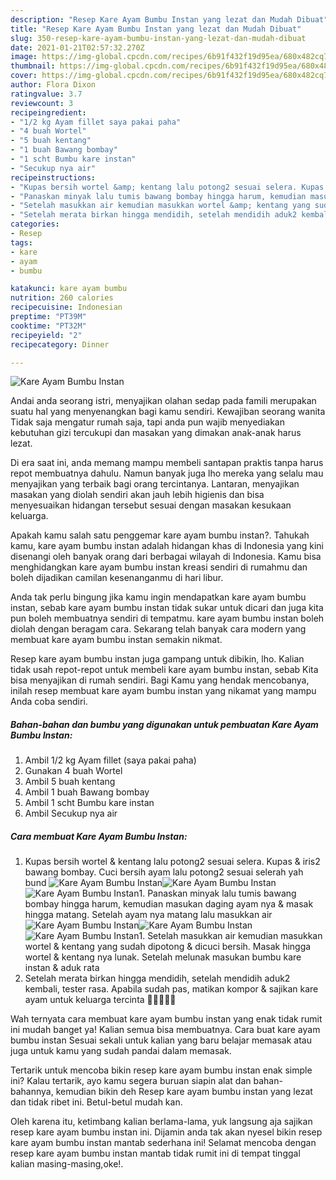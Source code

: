 ```yaml
---
description: "Resep Kare Ayam Bumbu Instan yang lezat dan Mudah Dibuat"
title: "Resep Kare Ayam Bumbu Instan yang lezat dan Mudah Dibuat"
slug: 350-resep-kare-ayam-bumbu-instan-yang-lezat-dan-mudah-dibuat
date: 2021-01-21T02:57:32.270Z
image: https://img-global.cpcdn.com/recipes/6b91f432f19d95ea/680x482cq70/kare-ayam-bumbu-instan-foto-resep-utama.jpg
thumbnail: https://img-global.cpcdn.com/recipes/6b91f432f19d95ea/680x482cq70/kare-ayam-bumbu-instan-foto-resep-utama.jpg
cover: https://img-global.cpcdn.com/recipes/6b91f432f19d95ea/680x482cq70/kare-ayam-bumbu-instan-foto-resep-utama.jpg
author: Flora Dixon
ratingvalue: 3.7
reviewcount: 3
recipeingredient:
- "1/2 kg Ayam fillet saya pakai paha"
- "4 buah Wortel"
- "5 buah kentang"
- "1 buah Bawang bombay"
- "1 scht Bumbu kare instan"
- "Secukup nya air"
recipeinstructions:
- "Kupas bersih wortel &amp; kentang lalu potong2 sesuai selera. Kupas &amp; iris2 bawang bombay. Cuci bersih ayam lalu potong2 sesuai selerah yah bund"
- "Panaskan minyak lalu tumis bawang bombay hingga harum, kemudian masukan daging ayam nya &amp; masak hingga matang. Setelah ayam nya matang lalu masukkan air"
- "Setelah masukkan air kemudian masukkan wortel &amp; kentang yang sudah dipotong &amp; dicuci bersih. Masak hingga wortel &amp; kentang nya lunak. Setelah melunak masukan bumbu kare instan &amp; aduk rata"
- "Setelah merata birkan hingga mendidih, setelah mendidih aduk2 kembali, tester rasa. Apabila sudah pas, matikan kompor &amp; sajikan kare ayam untuk keluarga tercinta 🙏🏻😍🥰🤗"
categories:
- Resep
tags:
- kare
- ayam
- bumbu

katakunci: kare ayam bumbu 
nutrition: 260 calories
recipecuisine: Indonesian
preptime: "PT39M"
cooktime: "PT32M"
recipeyield: "2"
recipecategory: Dinner

---
```



![Kare Ayam Bumbu Instan](https://img-global.cpcdn.com/recipes/6b91f432f19d95ea/680x482cq70/kare-ayam-bumbu-instan-foto-resep-utama.jpg)

Andai anda seorang istri, menyajikan olahan sedap pada famili merupakan suatu hal yang menyenangkan bagi kamu sendiri. Kewajiban seorang  wanita Tidak saja mengatur rumah saja, tapi anda pun wajib menyediakan kebutuhan gizi tercukupi dan masakan yang dimakan anak-anak harus lezat.

Di era  saat ini, anda memang mampu membeli santapan praktis tanpa harus repot membuatnya dahulu. Namun banyak juga lho mereka yang selalu mau menyajikan yang terbaik bagi orang tercintanya. Lantaran, menyajikan masakan yang diolah sendiri akan jauh lebih higienis dan bisa menyesuaikan hidangan tersebut sesuai dengan masakan kesukaan keluarga. 



Apakah kamu salah satu penggemar kare ayam bumbu instan?. Tahukah kamu, kare ayam bumbu instan adalah hidangan khas di Indonesia yang kini disenangi oleh banyak orang dari berbagai wilayah di Indonesia. Kamu bisa menghidangkan kare ayam bumbu instan kreasi sendiri di rumahmu dan boleh dijadikan camilan kesenanganmu di hari libur.

Anda tak perlu bingung jika kamu ingin mendapatkan kare ayam bumbu instan, sebab kare ayam bumbu instan tidak sukar untuk dicari dan juga kita pun boleh membuatnya sendiri di tempatmu. kare ayam bumbu instan boleh diolah dengan beragam cara. Sekarang telah banyak cara modern yang membuat kare ayam bumbu instan semakin nikmat.

Resep kare ayam bumbu instan juga gampang untuk dibikin, lho. Kalian tidak usah repot-repot untuk membeli kare ayam bumbu instan, sebab Kita bisa menyajikan di rumah sendiri. Bagi Kamu yang hendak mencobanya, inilah resep membuat kare ayam bumbu instan yang nikamat yang mampu Anda coba sendiri.

<!--inarticleads1-->

##### Bahan-bahan dan bumbu yang digunakan untuk pembuatan Kare Ayam Bumbu Instan:

1. Ambil 1/2 kg Ayam fillet (saya pakai paha)
1. Gunakan 4 buah Wortel
1. Ambil 5 buah kentang
1. Ambil 1 buah Bawang bombay
1. Ambil 1 scht Bumbu kare instan
1. Ambil Secukup nya air




<!--inarticleads2-->

##### Cara membuat Kare Ayam Bumbu Instan:

1. Kupas bersih wortel &amp; kentang lalu potong2 sesuai selera. Kupas &amp; iris2 bawang bombay. Cuci bersih ayam lalu potong2 sesuai selerah yah bund
<img src="https://img-global.cpcdn.com/steps/9486f96427e524d7/160x128cq70/kare-ayam-bumbu-instan-langkah-memasak-1-foto.jpg" alt="Kare Ayam Bumbu Instan"><img src="https://img-global.cpcdn.com/steps/f6d2f0151b959fcd/160x128cq70/kare-ayam-bumbu-instan-langkah-memasak-1-foto.jpg" alt="Kare Ayam Bumbu Instan"><img src="https://img-global.cpcdn.com/steps/3ed246ed38282153/160x128cq70/kare-ayam-bumbu-instan-langkah-memasak-1-foto.jpg" alt="Kare Ayam Bumbu Instan">1. Panaskan minyak lalu tumis bawang bombay hingga harum, kemudian masukan daging ayam nya &amp; masak hingga matang. Setelah ayam nya matang lalu masukkan air
<img src="https://img-global.cpcdn.com/steps/194aa1cf86c194a2/160x128cq70/kare-ayam-bumbu-instan-langkah-memasak-2-foto.jpg" alt="Kare Ayam Bumbu Instan"><img src="https://img-global.cpcdn.com/steps/fa051cf61483e410/160x128cq70/kare-ayam-bumbu-instan-langkah-memasak-2-foto.jpg" alt="Kare Ayam Bumbu Instan"><img src="https://img-global.cpcdn.com/steps/8d13ffbf53ab2383/160x128cq70/kare-ayam-bumbu-instan-langkah-memasak-2-foto.jpg" alt="Kare Ayam Bumbu Instan">1. Setelah masukkan air kemudian masukkan wortel &amp; kentang yang sudah dipotong &amp; dicuci bersih. Masak hingga wortel &amp; kentang nya lunak. Setelah melunak masukan bumbu kare instan &amp; aduk rata
1. Setelah merata birkan hingga mendidih, setelah mendidih aduk2 kembali, tester rasa. Apabila sudah pas, matikan kompor &amp; sajikan kare ayam untuk keluarga tercinta 🙏🏻😍🥰🤗




Wah ternyata cara membuat kare ayam bumbu instan yang enak tidak rumit ini mudah banget ya! Kalian semua bisa membuatnya. Cara buat kare ayam bumbu instan Sesuai sekali untuk kalian yang baru belajar memasak atau juga untuk kamu yang sudah pandai dalam memasak.

Tertarik untuk mencoba bikin resep kare ayam bumbu instan enak simple ini? Kalau tertarik, ayo kamu segera buruan siapin alat dan bahan-bahannya, kemudian bikin deh Resep kare ayam bumbu instan yang lezat dan tidak ribet ini. Betul-betul mudah kan. 

Oleh karena itu, ketimbang kalian berlama-lama, yuk langsung aja sajikan resep kare ayam bumbu instan ini. Dijamin anda tak akan nyesel bikin resep kare ayam bumbu instan mantab sederhana ini! Selamat mencoba dengan resep kare ayam bumbu instan mantab tidak rumit ini di tempat tinggal kalian masing-masing,oke!.

